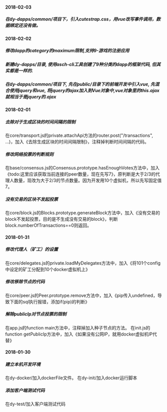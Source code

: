 #### 2018-02-03
##### 在dy-dapps/common/项目下，引入cutestrap.css，用vue改写事件调用，数据绑定还没有做。

#### 2018-02-02
##### 修改dapp的category的maximum限制,支持9-游戏的注册应用
##### 新建dy-dapps/目录, 使用asch-cli工具创建了9种分类的dapp的框架代码, 但其实都是一样的.
##### 在dy-dapps/common/项目下, 先在public/目录下的前端开发中引入vue, 先混合使用jquery和vue, 将jquery的ajax加入到Vue对象中,vue对象里的this.$ajax就相当于是jquery的$.ajax

#### 2018-02-01
##### 去除对于生成区块的时间间隔的限制
在core/transport.js的private.attachApi方法的router.post("/transactions", ...)，加入《去除生成区块的时间间隔限制》，注释掉判断时间间隔的代码。
##### 修改网络投票的判断规则
在base/consensus.js的Consensus.prototype.hasEnoughVotes方法中，加入《todo:这里应该获取当前连接的peer数量，现在先写7》，原判断是大于2/3的代理人数量，现改为大于2/3的节点数量。因为开发用10个虚拟机，所以先写固定值7。
##### 没有交易的区块不发起投票
在core/block.js的Blocks.prototype.generateBlock方法中，加入《没有交易的block不发起投票，目的是不生成没有交易的block》，判断block.numberOfTransactions==0则返回。

#### 2018-01-31
##### 修改代理人（矿工）的设置
在core/delegates.js的private.loadMyDelegates方法中，加入《将101个config中设定的矿工分配到10个docker虚拟机上》
##### 修改移除节点的代码
在core/peer.js的Peer.prototype.remove方法中，加入《pip传入undefined，导致下面的sql执行报错，添加if(pip)的判断》
##### 解除publicIp对节点投票的限制
在app.js的function main方法中，注释掉加入种子节点的方法。
在init.js的function getPublicIp方法中，加入《如果没有公网IP，就用docker虚拟机IP代替》

#### 2018-01-30
##### 建立本机开发环境
在dy-docker/加入dockerFile文件。
在dy-init/加入docker运行脚本
##### 添加客户端测试代码
在dy-test/加入客户端测试代码